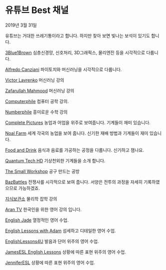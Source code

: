 # 유튜브 Best 채널

2019년 3월 31일

유튜브는 거대한 쓰레기통이라고 합니다. 하지만 찾아 보면 빛나는 보석이 있기도 합니다.

[3Blue1Brown](https://www.youtube.com/channel/UCYO_jab_esuFRV4b17AJtAw)
심층신경망, 신호처리, 3D그래픽스, 물리엔진 등을 시각적으로 다룹니다.

[Alfredo Canziani](https://www.youtube.com/channel/UCupQLyNchb9-2Z5lmUOIijw)
파이토치와 머신러닝을 시각적으로 다룹니다.

[Victor Lavrenko](https://www.youtube.com/channel/UCs7alOMRnxhzfKAJ4JjZ7Wg)
머신러닝 강의

[Zafarullah Mahmood](https://www.youtube.com/channel/UCG0Qzlcp-p9bKIojn3OCzdA)
머신러닝 강의

[Computerphile](https://www.youtube.com/channel/UC9-y-6csu5WGm29I7JiwpnA)
컴퓨터 공학 강의.

[Numberphile](https://www.youtube.com/channel/UCoxcjq-8xIDTYp3uz647V5A)
흥미로운 수학 강의

[Complete Pictures](https://www.youtube.com/channel/UC3OmAtvd-9AsBDEPIv9JeQQ)
농업과 어업을 위주로 보여줍니다. 기계들이 재미 있습니다.

[Noal Farm](https://www.youtube.com/channel/UCs7_DmeDzs0C8HkwucWRNTA)
세계 각국의 농업을 보여 줍니다. 신기한 재배 방법과 기계들이 재미 있습니다.

[Food and Drink](https://www.youtube.com/channel/UCYAlu05v5vpKd1kDCOCaeIQ)
음식과 음료를 가공하는 공정을 다룹니다. 신기하고 잼나요.

[Quantum Tech HD](https://www.youtube.com/channel/UC4Tklxku1yPcRIH0VVCKoeA)
기상천외한 기계들을 소개 합니다.

[The Small Workshop](https://www.youtube.com/channel/UCWSRNbhnlahD43ZNPkNUTzA)
공구 만드는 공방

[BazBattles](https://www.youtube.com/channel/UCx-dJoP9hFCBloY9qodykvw)
전쟁사를 시각적으로 보여 줍니다. 서양은 전투의 과정을 자세히 기록하였으므로 가능하겠죠.

[지식보관소](https://www.youtube.com/channel/UC1Do3xw9OuUk7FQuPTmSVOw)
물리학 잡학 강의

[Aran TV](https://www.youtube.com/channel/UCmoUsPP4mD9-PPdRmeUI05A)
한국인을 위한 영어 강의 입니다.

[English Jade](https://www.youtube.com/channel/UCy-dvmsfmvYXBmt_huqqo1A)
열정적인 영어 수업.

[English Lessons with Adam](https://www.youtube.com/channel/UC_0NfufarVw04vDfWFm8z_Q)
섬세하고 디테일한 영어 수업.

[EnglishLessons4U](https://www.youtube.com/channel/UC4cmBAit8i_NJZE8qK8sfpA)
발음과 단어 위주의 영어 수업.

[JamesESL English Lessons](https://www.youtube.com/channel/UCwA7Aepp7nRUJNa8roQ-6Bw)
상황에 따른 표현 위주의 영어 수업.

[JenniferESL](https://www.youtube.com/channel/UCEKXieT70wByfvZwP1CxdPQ)
상황에 따른 표현 위주의 영어 수업.






